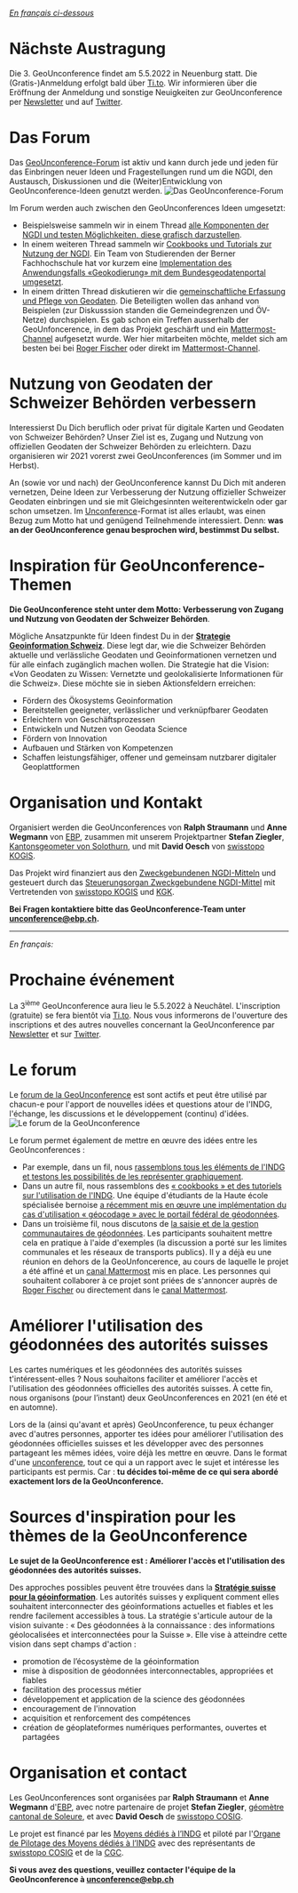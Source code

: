 *[En français ci-dessous](#francais)*

# Nächste Austragung
Die 3. GeoUnconference findet am 5.5.2022 in Neuenburg statt. Die (Gratis-)Anmeldung erfolgt bald über [Ti.to](https://ti.to/geounconference). Wir informieren über die Eröffnung der Anmeldung und sonstige Neuigkeiten zur GeoUnconference per [Newsletter](http://eepurl.com/ht_KRn) und auf [Twitter](https://www.twitter.com/geounconference).

# Das Forum
Das [GeoUnconference-Forum](https://github.com/GeoUnconference/discussions/discussions) ist aktiv und kann durch jede und jeden für das Einbringen neuer Ideen und Fragestellungen rund um die NGDI, den Austausch, Diskussionen und die (Weiter)Entwicklung von GeoUnconference-Ideen genutzt werden. 
![Das GeoUnconference-Forum](https://github.com/GeoUnconference/geounconference/raw/main/assets/Forum.png "Das GeoUnconference-Forum")

Im Forum werden auch zwischen den GeoUnconferences Ideen umgesetzt:
-	Beispielsweise sammeln wir in einem Thread [alle Komponenten der NGDI und testen Möglichkeiten, diese grafisch darzustellen](https://github.com/GeoUnconference/discussions/discussions/31).
-	In einem weiteren Thread sammeln wir [Cookbooks und Tutorials zur Nutzung der NGDI](https://github.com/GeoUnconference/discussions/discussions/4). Ein Team von Studierenden der Berner Fachhochschule hat vor kurzem eine [Implementation des Anwendungsfalls «Geokodierung» mit dem Bundesgeodatenportal umgesetzt](https://github.com/GeoUnconference/discussions/discussions/4#discussioncomment-2010293).
-	In einem dritten Thread diskutieren wir die [gemeinschaftliche Erfassung und Pflege von Geodaten](https://github.com/GeoUnconference/discussions/discussions/10). Die Beteiligten wollen das anhand von Beispielen (zur Diskusssion standen die Gemeindegrenzen und ÖV-Netze) durchspielen. Es gab schon ein Treffen ausserhalb der GeoUnfoncerence, in dem das Projekt geschärft und ein [Mattermost-Channel](https://community.posmo.coop/signup_email?id=t67y3ecuzpy5my4b7qpnnnsi3h) aufgesetzt wurde. Wer hier mitarbeiten möchte, meldet sich am besten bei bei [Roger Fischer](mailto:roger@datamap.io) oder direkt im [Mattermost-Channel](https://community.posmo.coop/signup_email?id=t67y3ecuzpy5my4b7qpnnnsi3h).

# Nutzung von Geodaten der Schweizer Behörden verbessern

Interessierst Du Dich beruflich oder privat für digitale Karten und Geodaten von Schweizer Behörden? Unser Ziel ist es, Zugang und Nutzung von offiziellen Geodaten der Schweizer Behörden zu erleichtern. Dazu organisieren wir 2021 vorerst zwei GeoUnconferences (im Sommer und im Herbst).

An (sowie vor und nach) der GeoUnconference kannst Du Dich mit anderen vernetzen, Deine Ideen zur Verbesserung der Nutzung offizieller Schweizer Geodaten einbringen und sie mit Gleichgesinnten weiterentwickeln oder gar schon umsetzen. Im [Unconference](https://en.wikipedia.org/wiki/Unconference)-Format ist alles erlaubt, was einen Bezug zum Motto hat und genügend Teilnehmende interessiert. Denn: **was an der GeoUnconference genau besprochen wird, bestimmst Du selbst.**

# Inspiration für GeoUnconference-Themen

**Die GeoUnconference steht unter dem Motto: Verbesserung von Zugang und Nutzung von Geodaten der Schweizer Behörden**.

Mögliche Ansatzpunkte für Ideen findest Du in der [**Strategie Geoinformation Schweiz**](https://www.geo.admin.ch/de/ueber-geo-admin/leistungsauftrag/strategie-und-umsetzung.html). Diese legt dar, wie die Schweizer Behörden aktuelle und verlässliche Geodaten und Geoinformationen vernetzen und für alle einfach zugänglich machen wollen. Die Strategie hat die Vision: «Von Geodaten zu Wissen: Vernetzte und geolokalisierte Informationen für die Schweiz». Diese möchte sie in sieben Aktionsfeldern erreichen:

- Fördern des Ökosystems Geoinformation
- Bereitstellen geeigneter, verlässlicher und verknüpfbarer Geodaten
- Erleichtern von Geschäftsprozessen
- Entwickeln und Nutzen von Geodata Science
- Fördern von Innovation
- Aufbauen und Stärken von Kompetenzen
- Schaffen leistungsfähiger, offener und gemeinsam nutzbarer digitaler Geoplattformen

# Organisation und Kontakt

Organisiert werden die GeoUnconferences von **Ralph Straumann** und **Anne Wegmann** von [EBP](https://www.ebp.ch), zusammen mit unserem Projektpartner **Stefan Ziegler**, [Kantonsgeometer von Solothurn](https://so.ch/verwaltung/bau-und-justizdepartement/amt-fuer-geoinformation/ueber-uns), und mit **David Oesch** von [swisstopo KOGIS](https://www.swisstopo.admin.ch/de/swisstopo/organisation/kogis.html). 

Das Projekt wird finanziert aus den [Zweckgebundenen NGDI-Mitteln](https://www.geo.admin.ch/de/ueber-geo-admin/leistungsauftrag/zweckgebundene-ngdi-mittel.html) und gesteuert durch das [Steuerungsorgan Zweckgebundene NGDI-Mittel](https://www.geo.admin.ch/de/ueber-geo-admin/leistungsauftrag/zweckgebundene-ngdi-mittel.html) mit Vertretenden von [swisstopo KOGIS](https://www.swisstopo.admin.ch/de/swisstopo/organisation/kogis.html) und [KGK](https://kgk-cgc.ch).

**Bei Fragen kontaktiere bitte das GeoUnconference-Team unter <a href="mailto:unconference@ebp.ch">unconference@ebp.ch</a>.**

<hr>

*<a name="francais"/>En français:*

# Prochaine événement
La 3<sup>ième</sup> GeoUnconference aura lieu le 5.5.2022 à Neuchâtel. L'inscription (gratuite) se fera bientôt via [Ti.to](https://ti.to/geounconference). Nous vous informerons de l'ouverture des inscriptions et des autres nouvelles concernant la GeoUnconference par [Newsletter](http://eepurl.com/ht_KRn) et sur [Twitter](https://www.twitter.com/geounconference).

# Le forum
Le [forum de la GeoUnconference](https://github.com/GeoUnconference/discussions/discussions) est sont actifs et peut être utilisé par chacun-e pour l'apport de nouvelles idées et questions atour de l'INDG, l'échange, les discussions et le développement (continu) d'idées. 
![Le forum de la GeoUnconference](https://github.com/GeoUnconference/geounconference/raw/main/assets/Forum.png "Le forum de la GeoUnconference")

Le forum permet également de mettre en œuvre des idées entre les GeoUnconferences :
- Par exemple, dans un fil, nous [rassemblons tous les éléments de l'INDG et testons les possibilités de les représenter graphiquement](https://github.com/GeoUnconference/discussions/discussions/31).
- Dans un autre fil, nous rassemblons des [« cookbooks » et des tutoriels sur l'utilisation de l'INDG](https://github.com/GeoUnconference/discussions/discussions/4). Une équipe d'étudiants de la Haute école spécialisée bernoise [a récemment mis en œuvre une implémentation du cas d'utilisation « géocodage » avec le portail fédéral de géodonnées](https://github.com/GeoUnconference/discussions/discussions/4#discussioncomment-2010293).
- Dans un troisième fil, nous discutons de [la saisie et de la gestion communautaires de géodonnées](https://github.com/GeoUnconference/discussions/discussions/10). Les participants souhaitent mettre cela en pratique à l'aide d'exemples (la discussion a porté sur les limites communales et les réseaux de transports publics). Il y a déjà eu une réunion en dehors de la GeoUnfoncerence, au cours de laquelle le projet a été affiné et un [canal Mattermost](https://community.posmo.coop/signup_email?id=t67y3ecuzpy5my4b7qpnnnsi3h) mis en place. Les personnes qui souhaitent collaborer à ce projet sont priées de s'annoncer auprès de [Roger Fischer](mailto:roger@datamap.io) ou directement dans le [canal Mattermost](https://community.posmo.coop/signup_email?id=t67y3ecuzpy5my4b7qpnnnsi3h).

# Améliorer l'utilisation des géodonnées des autorités suisses

Les cartes numériques et les géodonnées des autorités suisses t'intéressent-elles ? Nous souhaitons faciliter et améliorer l'accès et l'utilisation des géodonnées officielles des autorités suisses. À cette fin, nous organisons (pour l’instant) deux GeoUnconferences en 2021 (en été et en automne).

Lors de la (ainsi qu'avant et après) GeoUnconference, tu peux échanger avec d'autres personnes, apporter tes idées pour améliorer l'utilisation des géodonnées officielles suisses et les développer avec des personnes partageant les mêmes idées, voire déjà les mettre en œuvre. Dans le format d'une [unconference](https://en.wikipedia.org/wiki/Unconference), tout ce qui a un rapport avec le sujet et intéresse les participants est permis. Car : **tu décides toi-même de ce qui sera abordé exactement lors de la GeoUnconference.**

# Sources d'inspiration pour les thèmes de la GeoUnconference

**Le sujet de la GeoUnconference est : Améliorer l'accès et l'utilisation des géodonnées des autorités suisses.**

Des approches possibles peuvent être trouvées dans la [**Stratégie suisse pour la géoinformation**](https://www.geo.admin.ch/fr/geo-admin-ch/mandat-de-prestations/strategie-et-mise-en-%C5%93uvre.html). Les autorités suisses y expliquent comment elles souhaitent interconnecter des géoinformations actuelles et fiables et les rendre facilement accessibles à tous. La stratégie s'articule autour de la vision suivante : « Des géodonnées à la connaissance : des informations géolocalisées et interconnectées pour la Suisse ». Elle vise à atteindre cette vision dans sept champs d'action :

- promotion de l’écosystème de la géoinformation
- mise à disposition de géodonnées interconnectables, appropriées et fiables
- facilitation des processus métier
- développement et application de la science des géodonnées
- encouragement de l'innovation
- acquisition et renforcement des compétences
- création de géoplateformes numériques performantes, ouvertes et partagées

# Organisation et contact

Les GeoUnconferences sont organisées par **Ralph Straumann** et **Anne Wegmann** d'[EBP](https://www.ebp.ch), avec notre partenaire de projet **Stefan Ziegler**, [géomètre cantonal de Soleure](https://so.ch/verwaltung/bau-und-justizdepartement/amt-fuer-geoinformation/ueber-uns/), et avec **David Oesch** de [swisstopo COSIG](https://www.swisstopo.admin.ch/fr/swisstopo/organisation/cosig.html).

Le projet est financé par les [Moyens dédiés à l’INDG](https://www.geo.admin.ch/fr/geo-admin-ch/mandat-de-prestations/moyens-dedies-indg.html) et piloté par l'[Organe de Pilotage des Moyens dédiés à l’INDG](https://www.geo.admin.ch/fr/geo-admin-ch/mandat-de-prestations/moyens-dedies-indg.html) avec des représentants de [swisstopo COSIG](https://www.swisstopo.admin.ch/fr/swisstopo/organisation/cosig.html) et de la [CGC](https://kgk-cgc.ch/).

**Si vous avez des questions, veuillez contacter l'équipe de la GeoUnconference à <a href="mailto:unconference@ebp.ch">unconference@ebp.ch</a>**
